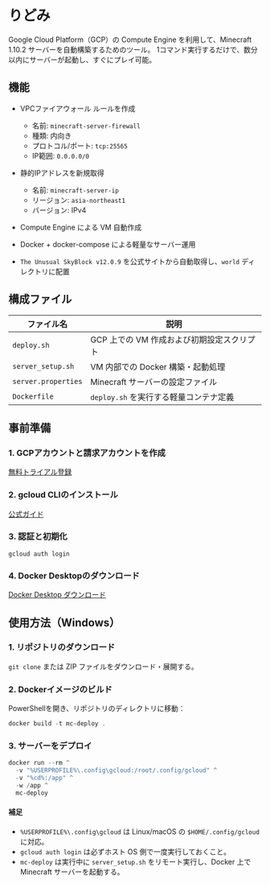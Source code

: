 # りどみ
Google Cloud Platform（GCP）の Compute Engine を利用して、Minecraft 1.10.2 サーバーを自動構築するためのツール。
1コマンド実行するだけで、数分以内にサーバーが起動し、すぐにプレイ可能。

## 機能
  
- VPCファイアウォール ルールを作成
  - 名前: `minecraft-server-firewall`
  - 種類: 内向き
  - プロトコル/ポート: `tcp:25565`
  - IP範囲: `0.0.0.0/0`
    
- 静的IPアドレスを新規取得
  - 名前: `minecraft-server-ip`
  - リージョン: `asia-northeast1`
  - バージョン: IPv4
 
- Compute Engine による VM 自動作成
 
- Docker + docker-compose による軽量なサーバー運用

- `The Unusual SkyBlock v12.0.9` を公式サイトから自動取得し、`world` ディレクトリに配置

## 構成ファイル

| ファイル名          | 説明                              |
|--------------------|-----------------------------------|
| `deploy.sh`        | GCP 上での VM 作成および初期設定スクリプト     |
| `server_setup.sh`  | 	VM 内部での Docker 構築・起動処理  |
| `server.properties`| Minecraft サーバーの設定ファイル              |
| `Dockerfile`       |	`deploy.sh` を実行する軽量コンテナ定義 |

## 事前準備
### 1. GCPアカウントと請求アカウントを作成
[無料トライアル登録](https://cloud.google.com/free/)

### 2. gcloud CLIのインストール
[公式ガイド](https://cloud.google.com/sdk/docs/install)

### 3. 認証と初期化
```
gcloud auth login
```

### 4. Docker Desktopのダウンロード
[Docker Desktop ダウンロード](https://www.docker.com/products/docker-desktop/)

## 使用方法（Windows）
### 1. リポジトリのダウンロード
`git clone` または ZIP ファイルをダウンロード・展開する。

### 2. Dockerイメージのビルド
PowerShellを開き、リポジトリのディレクトリに移動：
```powershell
docker build -t mc-deploy .
```
### 3. サーバーをデプロイ
```powershell
docker run --rm ^
  -v "%USERPROFILE%\.config\gcloud:/root/.config/gcloud" ^
  -v "%cd%:/app" ^
  -w /app ^
  mc-deploy
```
#### 補足
- `%USERPROFILE%\.config\gcloud` は Linux/macOS の `$HOME/.config/gcloud` に対応。
- `gcloud auth login` は必ずホスト OS 側で一度実行しておくこと。
- `mc-deploy` は実行中に `server_setup.sh` をリモート実行し、Docker 上で Minecraft サーバーを起動する。
